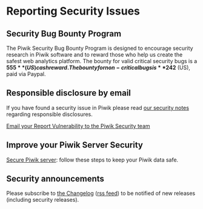 # Reporting Security Issues

## Security Bug Bounty Program

The Piwik Security Bug Bounty Program is designed to encourage security research in Piwik software and to reward those who help us create the safest web analytics platform. The bounty for valid critical security bugs is a **$555** (US) cash reward. The bounty for non-critical bugs is **$242** (US), paid via Paypal.


## Responsible disclosure by email

If you have found a security issue in Piwik please read [our security notes](https://matomo.org/security/) regarding responsible disclosures.

[Email your Report Vulnerability to the Piwik Security team](mailto:security@matomo.org?subject=Reporting%20Vulnerability%20in%20Piwik)


## Improve your Piwik Server Security 

[Secure Piwik server](https://matomo.org/docs/how-to-secure-piwik/): follow these steps to keep your Piwik data safe.

## Security announcements

Please subscribe to [the Changelog](https://matomo.org/changelog/) ([rss feed](https://matomo.org/changelog/feed/)) to be notified of new releases (including security releases).
